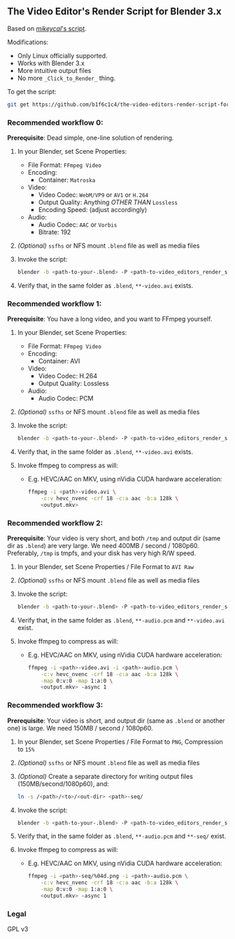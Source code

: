 ## The Video Editor's Render Script for Blender 3.x
 
Based on [*mikeycal*'s script](https://github.com/mikeycal/the-video-editors-render-script-for-blender).

Modifications:
- Only Linux officially supported.
- Works with Blender 3.x
- More intuitive output files
- No more `_Click_to_Render_` thing.

To get the script:

```bash
git get https://github.com/b1f6c1c4/the-video-editors-render-script-for-blender/blob/master/video_editors_render_script.py
```

### Recommended workflow 0:

**Prerequisite**:
Dead simple, one-line solution of rendering.

1. In your Blender, set Scene Properties:
   * File Format: `FFmpeg Video`
   * Encoding:
      * Container: `Matroska`
   * Video:
      * Video Codec: `WebM/VP9` or `AV1` or `H.264`
      * Output Quality: Anything *OTHER THAN* `Lossless`
      * Encoding Speed: (adjust accordingly)
   * Audio:
      * Audio Codec: `AAC` or `Vorbis`
      * Bitrate: 192

2. _(Optional)_ `ssfhs` or NFS mount `.blend` file as well as media files

3. Invoke the script:

    ```bash
    blender -b <path-to-your-.blend> -P <path-to-video_editors_render_script.py>
    ```

4. Verify that, in the same folder as `.blend`, `**-video.avi` exists.

### Recommended workflow 1:

**Prerequisite**:
You have a long video, and you want to FFmpeg yourself.

1. In your Blender, set Scene Properties:
    * File Format: `FFmpeg Video`
    * Encoding:
        * Container: AVI
    * Video:
        * Video Codec: H.264
        * Output Quality: Lossless
    * Audio:
        * Audio Codec: PCM

2. _(Optional)_ `ssfhs` or NFS mount `.blend` file as well as media files

3. Invoke the script:

    ```bash
    blender -b <path-to-your-.blend> -P <path-to-video_editors_render_script.py>
    ```

4. Verify that, in the same folder as `.blend`, `**-video.avi` exists.
5. Invoke ffmpeg to compress as will:

   - E.g. HEVC/AAC on MKV, using nVidia CUDA hardware acceleration:

      ```bash
      ffmpeg -i <path>-video.avi \
          -c:v hevc_nvenc -crf 18 -c:a aac -b:a 128k \
          <output.mkv>
      ```

### Recommended workflow 2:

**Prerequisite**:
Your video is very short, and both `/tmp` and output dir (same dir as `.blend`) are very large.
We need 400MB / second / 1080p60.
Preferably, `/tmp` is tmpfs, and your disk has very high R/W speed.

1. In your Blender, set Scene Properties / File Format to `AVI Raw`

2. _(Optional)_ `ssfhs` or NFS mount `.blend` file as well as media files

3. Invoke the script:

    ```bash
    blender -b <path-to-your-.blend> -P <path-to-video_editors_render_script.py>
    ```

4. Verify that, in the same folder as `.blend`, `**-audio.pcm` and `**-video.avi` exist.
5. Invoke ffmpeg to compress as will:

    - E.g. HEVC/AAC on MKV, using nVidia CUDA hardware acceleration:

       ```bash
       ffmpeg -i <path>-video.avi -i <path>-audio.pcm \
           -c:v hevc_nvenc -crf 18 -c:a aac -b:a 128k \
           -map 0:v:0 -map 1:a:0 \
           <output.mkv> -async 1
       ```

### Recommended workflow 3:

**Prerequisite**:
Your video is short, and output dir (same as `.blend` or another one) is large.
We need 150MB / second / 1080p60.

1. In your Blender, set Scene Properties / File Format to `PNG`, Compression to `15%`

2. _(Optional)_ `ssfhs` or NFS mount `.blend` file as well as media files
3. _(Optional)_ Create a separate directory for writing output files (150MB/second/1080p60), and:

    ```bash
    ln -s /<path>/<to>/<out-dir> <path>-seq/
    ```

4. Invoke the script:

    ```bash
    blender -b <path-to-your-.blend> -P <path-to-video_editors_render_script.py>
    ```

5. Verify that, in the same folder as `.blend`, `**-audio.pcm` and `**-seq/` exist.
6. Invoke ffmpeg to compress as will:

   - E.g. HEVC/AAC on MKV, using nVidia CUDA hardware acceleration:

      ```bash
      ffmpeg -i <path>-seq/%04d.png -i <path>-audio.pcm \
          -c:v hevc_nvenc -crf 18 -c:a aac -b:a 128k \
          -map 0:v:0 -map 1:a:0 \
          <output.mkv> -async 1
      ```

### Legal

GPL v3
